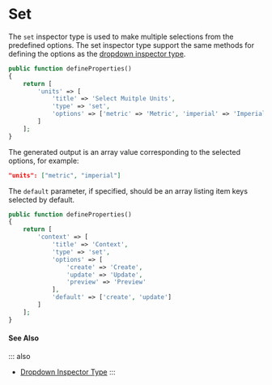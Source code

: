 # Set

The `set` inspector type is used to make multiple selections from the predefined options. The set inspector type support the same methods for defining the options as the [dropdown inspector type](./type-dropdown.md).

```php
public function defineProperties()
{
    return [
        'units' => [
            'title' => 'Select Muitple Units',
            'type' => 'set',
            'options' => ['metric' => 'Metric', 'imperial' => 'Imperial']
        ]
    ];
}
```

The generated output is an array value corresponding to the selected options, for example:

```json
"units": ["metric", "imperial"]
```

The `default` parameter, if specified, should be an array listing item keys selected by default.

```php
public function defineProperties()
{
    return [
        'context' => [
            'title' => 'Context',
            'type' => 'set',
            'options' => [
                'create' => 'Create',
                'update' => 'Update',
                'preview' => 'Preview'
            ],
            'default' => ['create', 'update']
        ]
    ];
}
```

#### See Also

::: also
* [Dropdown Inspector Type](./type-dropdown.md)
:::
